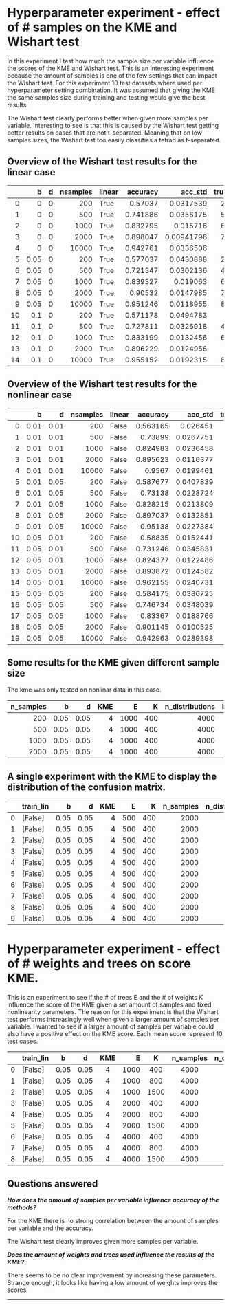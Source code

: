 # Hyperparameter experiment - effect of # samples on the KME and Wishart test

In this experiment I test how much the sample size per variable influence the scores of the KME and Wishart test. This is an interesting experiment because the amount of samples is one of the few settings that can impact the Wishart test. For this experiment 10 test datasets where used per hyperparameter setting combination. It was assumed that giving the KME the same samples size during training and testing would give the best results.

The Wishart test clearly performs better when given more samples per variable. Interesting to see is that this is caused by the Wishart test getting better results on cases that are not t-separated. Meaning that on low samples sizes, the Wishart test too easily classifies a tetrad as t-separated.

## Overview of the Wishart test results for the linear case

|      |    b |    d | nsamples | linear | accuracy |    acc_std | trueneg | falseneg | truepos | falsepos |
| ---: | ---: | ---: | -------: | :----- | -------: | ---------: | ------: | -------: | ------: | -------: |
|    0 |    0 |    0 |      200 | True   |  0.57037 |  0.0317539 |   252.1 |      5.1 |   594.9 |    632.9 |
|    1 |    0 |    0 |      500 | True   | 0.741886 |  0.0356175 |   506.8 |      5.1 |   594.9 |    378.2 |
|    2 |    0 |    0 |     1000 | True   | 0.832795 |   0.015716 |   640.7 |        4 |     596 |    244.3 |
|    3 |    0 |    0 |     2000 | True   | 0.898047 | 0.00941798 |   736.9 |      3.3 |   596.7 |    148.1 |
|    4 |    0 |    0 |    10000 | True   | 0.942761 |  0.0336506 |     804 |        4 |     596 |       81 |
|    5 | 0.05 |    0 |      200 | True   | 0.577037 |  0.0430888 |   260.9 |        4 |     596 |    624.1 |
|    6 | 0.05 |    0 |      500 | True   | 0.721347 |  0.0302136 |   477.4 |      6.2 |   593.8 |    407.6 |
|    7 | 0.05 |    0 |     1000 | True   | 0.839327 |   0.019063 |   649.8 |      3.4 |   596.6 |    235.2 |
|    8 | 0.05 |    0 |     2000 | True   |  0.90532 |  0.0147985 |   747.6 |      3.2 |   596.8 |    137.4 |
|    9 | 0.05 |    0 |    10000 | True   | 0.951246 |  0.0118955 |   817.8 |      5.2 |   594.8 |     67.2 |
|   10 |  0.1 |    0 |      200 | True   | 0.571178 |  0.0494783 |     255 |      6.8 |   593.2 |      630 |
|   11 |  0.1 |    0 |      500 | True   | 0.727811 |  0.0326918 |   484.5 |      3.7 |   596.3 |    400.5 |
|   12 |  0.1 |    0 |     1000 | True   | 0.833199 |  0.0132456 |   639.8 |      2.5 |   597.5 |    245.2 |
|   13 |  0.1 |    0 |     2000 | True   | 0.896229 |  0.0124956 |     736 |      5.1 |   594.9 |      149 |
|   14 |  0.1 |    0 |    10000 | True   | 0.955152 |  0.0192315 |   821.7 |      3.3 |   596.7 |     63.3 |

## Overview of the Wishart test results for the nonlinear case

|      |    b |    d | nsamples | linear | accuracy |   acc_std | trueneg | falseneg | truepos | falsepos |
| ---: | ---: | ---: | -------: | :----- | -------: | --------: | ------: | -------: | ------: | -------: |
|    0 | 0.01 | 0.01 |      200 | False  | 0.563165 |  0.026451 |     240 |      3.7 |   596.3 |      645 |
|    1 | 0.01 | 0.01 |      500 | False  |  0.73899 | 0.0267751 |   502.4 |        5 |     595 |    382.6 |
|    2 | 0.01 | 0.01 |     1000 | False  | 0.824983 | 0.0236458 |   631.8 |      6.7 |   593.3 |    253.2 |
|    3 | 0.01 | 0.01 |     2000 | False  | 0.895623 | 0.0116377 |   734.4 |      4.4 |   595.6 |    150.6 |
|    4 | 0.01 | 0.01 |    10000 | False  |   0.9567 | 0.0199461 |   825.1 |      4.4 |   595.6 |     59.9 |
|    5 | 0.01 | 0.05 |      200 | False  | 0.587677 | 0.0407839 |   279.8 |      7.1 |   592.9 |    605.2 |
|    6 | 0.01 | 0.05 |      500 | False  |  0.73138 | 0.0228724 |     493 |      6.9 |   593.1 |      392 |
|    7 | 0.01 | 0.05 |     1000 | False  | 0.828215 | 0.0213809 |   636.6 |      6.7 |   593.3 |    248.4 |
|    8 | 0.01 | 0.05 |     2000 | False  | 0.897037 | 0.0132851 |   735.3 |      3.2 |   596.8 |    149.7 |
|    9 | 0.01 | 0.05 |    10000 | False  |  0.95138 | 0.0227384 |   814.9 |      2.1 |   597.9 |     70.1 |
|   10 | 0.05 | 0.01 |      200 | False  |  0.58835 | 0.0152441 |   277.5 |      3.8 |   596.2 |    607.5 |
|   11 | 0.05 | 0.01 |      500 | False  | 0.731246 | 0.0345831 |   488.6 |      2.7 |   597.3 |    396.4 |
|   12 | 0.05 | 0.01 |     1000 | False  | 0.824377 | 0.0122486 |   627.6 |      3.4 |   596.6 |    257.4 |
|   13 | 0.05 | 0.01 |     2000 | False  | 0.893872 | 0.0124582 |   729.2 |      1.8 |   598.2 |    155.8 |
|   14 | 0.05 | 0.01 |    10000 | False  | 0.962155 | 0.0240731 |     832 |      3.2 |   596.8 |       53 |
|   15 | 0.05 | 0.05 |      200 | False  | 0.584175 | 0.0386725 |     271 |      3.5 |   596.5 |      614 |
|   16 | 0.05 | 0.05 |      500 | False  | 0.746734 | 0.0348039 |   515.4 |      6.5 |   593.5 |    369.6 |
|   17 | 0.05 | 0.05 |     1000 | False  |  0.83367 | 0.0188766 |   644.6 |      6.6 |   593.4 |    240.4 |
|   18 | 0.05 | 0.05 |     2000 | False  | 0.901145 | 0.0100525 |   743.2 |        5 |     595 |    141.8 |
|   19 | 0.05 | 0.05 |    10000 | False  | 0.942963 | 0.0289398 |   803.6 |      3.3 |   596.7 |     81.4 |

## Some results for the KME given different sample size

The kme was only tested on nonlinar data in this case.

| n_samples |    b |    d |  KME |    E |    K | n_distributions | best_score | mean_score | stdev_score |
| --------: | ---: | ---: | ---: | ---: | ---: | --------------: | ---------: | ---------: | ----------: |
|       200 | 0.05 | 0.05 |    4 | 1000 |  400 |            4000 |    81.6162 |    74.8687 |     4.12293 |
|       500 | 0.05 | 0.05 |    4 | 1000 |  400 |            4000 |    82.6936 |    80.3098 |     1.38242 |
|      1000 | 0.05 | 0.05 |    4 | 1000 |  400 |            4000 |    81.4141 |    79.0707 |      1.2619 |
|      2000 | 0.05 | 0.05 |    4 | 1000 |  400 |            4000 |    84.3771 |    79.9529 |     3.67877 |

## A single experiment with the KME to display the distribution of the confusion matrix.

|      | train_lin |    b |    d |  KME |    E |    K | n_samples | n_distributions |    score | trueneg | falseneg | truepos | falsepos |
| ---: | :-------- | ---: | ---: | ---: | ---: | ---: | --------: | --------------: | -------: | ------: | -------: | ------: | -------: |
|    0 | [False]   | 0.05 | 0.05 |    4 |  500 |  400 |      2000 |            4000 | 0.816835 |     843 |      230 |     370 |       42 |
|    1 | [False]   | 0.05 | 0.05 |    4 |  500 |  400 |      2000 |            4000 | 0.823569 |     848 |      225 |     375 |       37 |
|    2 | [False]   | 0.05 | 0.05 |    4 |  500 |  400 |      2000 |            4000 | 0.783165 |     809 |      246 |     354 |       76 |
|    3 | [False]   | 0.05 | 0.05 |    4 |  500 |  400 |      2000 |            4000 | 0.847138 |     870 |      212 |     388 |       15 |
|    4 | [False]   | 0.05 | 0.05 |    4 |  500 |  400 |      2000 |            4000 | 0.826263 |     847 |      220 |     380 |       38 |
|    5 | [False]   | 0.05 | 0.05 |    4 |  500 |  400 |      2000 |            4000 | 0.806734 |     801 |      203 |     397 |       84 |
|    6 | [False]   | 0.05 | 0.05 |    4 |  500 |  400 |      2000 |            4000 |  0.79798 |     809 |      224 |     376 |       76 |
|    7 | [False]   | 0.05 | 0.05 |    4 |  500 |  400 |      2000 |            4000 | 0.788552 |     778 |      207 |     393 |      107 |
|    8 | [False]   | 0.05 | 0.05 |    4 |  500 |  400 |      2000 |            4000 |      0.8 |     839 |      251 |     349 |       46 |
|    9 | [False]   | 0.05 | 0.05 |    4 |  500 |  400 |      2000 |            4000 | 0.793266 |     804 |      226 |     374 |       81 |

# Hyperparameter experiment - effect of # weights and trees on score KME.

This is an experiment to see if the # of trees E and the # of weights K influence the score of the KME given a set amount of samples and fixed nonlinearity parameters. The reason for this experiment is that the Wishart test performs increasingly well when given a larger amount of samples per variable. I wanted to see if a larger amount of samples per variable could also have a positive effect on the KME score. Each mean score represent 10 test cases. 

|      | train_lin |  b   |  d   | KME  |    E |  K   | n_samples | n_distributions | best_score | mean_score | std_score |
| ---: | :-------- | :--: | :--: | :--: | ---: | :--: | :-------: | :-------------: | :--------: | :--------: | :-------: |
|    0 | [False]   | 0.05 | 0.05 |  4   | 1000 | 400  |   4000    |      4000       |  87.2054   |  84.1953   |  1.61982  |
|    1 | [False]   | 0.05 | 0.05 |  4   | 1000 | 800  |   4000    |      4000       |  85.3199   |  80.7407   |  2.02648  |
|    2 | [False]   | 0.05 | 0.05 |  4   | 1000 | 1500 |   4000    |      4000       |  84.1751   |  82.5589   |  1.17218  |
|    3 | [False]   | 0.05 | 0.05 |  4   | 2000 | 400  |   4000    |      4000       |   86.936   |  84.0067   |  1.57704  |
|    4 | [False]   | 0.05 | 0.05 |  4   | 2000 | 800  |   4000    |      4000       |  87.0034   |  82.4916   |  2.0845   |
|    5 | [False]   | 0.05 | 0.05 |  4   | 2000 | 1500 |   4000    |      4000       |  85.1852   |  82.6061   |  1.38761  |
|    6 | [False]   | 0.05 | 0.05 |  4   | 4000 | 400  |   4000    |      4000       |  87.0034   |  84.0606   |  1.54737  |
|    7 | [False]   | 0.05 | 0.05 |  4   | 4000 | 800  |   4000    |      4000       |  87.4747   |  82.3704   |  2.31943  |
|    8 | [False]   | 0.05 | 0.05 |  4   | 4000 | 1500 |   4000    |      4000       |  85.0505   |  82.1414   |  1.42653  |

## Questions answered

***How does the amount of samples per variable influence accuracy of the methods?***

For the KME there is no strong correlation between the amount of samples per variable and the accuracy.

The Wishart test clearly improves given more samples per variable.

***Does the amount of weights and trees used influence the results of the KME?***

There seems to be no clear improvement by increasing these parameters. Strange enough, it looks like having a low amount of weights improves the scores.

****